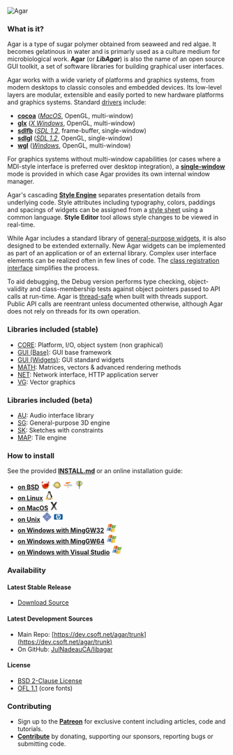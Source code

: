 ![Agar](mk/agar-logo.png)

### What is it?

Agar is a type of sugar polymer obtained from seaweed and red algae. It becomes gelatinous in water and is primarly used as a culture medium for microbiological work. **Agar** (or ***LibAgar***) is also the name of an open source GUI toolkit, a set of software libraries for building graphical user interfaces.

Agar works with a wide variety of platforms and graphics systems, from modern desktops to classic consoles and embedded devices. Its low-level layers are modular, extensible and easily ported to new hardware platforms and graphics systems. Standard [drivers](https://libagar.org/man3/AG_Driver) include:
* [**cocoa**](https://libagar.org/man3/AG_DriverCocoa) ([_MacOS_](https://en.wikipedia.org/wiki/MacOS), OpenGL, multi-window)
* [**glx**](https://libagar.org/man3/AG_DriverGLX) ([_X Windows_](https://x.org), OpenGL, multi-window)
* [**sdlfb**](https://libagar.org/man3/AG_DriverSDLFB) ([_SDL 1.2_](https://libsdl.org), frame-buffer, single-window)
* [**sdlgl**](https://libagar.org/man3/AG_DriverSDLGL) ([_SDL 1.2_](https://libsdl.org), OpenGL, single-window)
* [**wgl**](https://libagar.org/man3/AG_DriverWGL) ([_Windows_](https://en.wikipedia.org/wiki/Microsoft_Windows), OpenGL, multi-window)

For graphics systems without multi-window capabilities (or cases where a MDI-style interface is preferred over desktop integration), a [**single-window**](https://libagar.org/man3/AG_DriverSw) mode is provided in which case Agar provides its own internal window manager.

Agar's cascading [**Style Engine**](https://libagar.org/man3/AG_StyleSheet) separates presentation details from underlying code. Style attributes including typography, colors, paddings and spacings of widgets can be assigned from a [style sheet](https://dev.csoft.net/agar/trunk/gui/style.css) using a common language. **Style Editor** tool allows style changes to be viewed in real-time.

While Agar includes a standard library of [general-purpose widgets](https://libagar.org/man3/AG_Intro#AGAR-GUI:_STANDARD_WIDGETS), it is also designed to be extended externally. New Agar widgets can be implemented as part of an application or of an external library. Complex user interface elements can be realized often in few lines of code. The [class registration interface](https://libagar.org/man3/AG_Object#CLASSES) simplifies the process.

To aid debugging, the Debug version performs type checking, object-validity and class-membership tests against object pointers passed to API calls at run-time. Agar is [thread-safe](https://libagar.org/man3/AG_Threads) when built with threads support. Public API calls are reentrant unless documented otherwise, although Agar does not rely on threads for its own operation.

### Libraries included (stable)

* [CORE](https://libagar.org/man3/AG_Intro#AGAR-CORE): Platform, I/O, object system (non graphical)
* [GUI (Base)](https://libagar.org/man3/AG_Intro#AGAR-GUI:_BASE_SYSTEM): GUI base framework
* [GUI (Widgets)](https://libagar.org/man3/AG_Intro#AGAR-GUI:_STANDARD_WIDGETS): GUI standard widgets
* [MATH](https://libagar.org/man3/AG_Intro#AGAR-MATH): Matrices, vectors & advanced rendering methods
* [NET](https://libagar.org/man3/AG_Intro#AGAR-NET): Network interface, HTTP application server
* [VG](https://libagar.org/man3/AG_Intro#AGAR-VG): Vector graphics

### Libraries included (beta)

* [AU](https://libagar.org/man3/AG_Intro#AGAR-AU): Audio interface library
* [SG](https://libagar.org/man3/AG_Intro#AGAR-SG): General-purpose 3D engine
* [SK](https://libagar.org/man3/AG_Intro#AGAR-SK): Sketches with constraints
* [MAP](https://libagar.org/man3/AG_Intro#AGAR-MAP): Tile engine

### How to install

See the provided [**INSTALL.md**](INSTALL.md) or an online installation guide:
- **[on BSD](https://libagar.org/docs/inst/bsd.html)** ![](img/bsd.png)
- **[on Linux](https://libagar.org/docs/inst/linux.html)** ![](img/linux.png)
- **[on MacOS](https://libagar.org/docs/inst/osx.html)** ![](img/osx.png)
- **[on Unix](https://libagar.org/docs/inst/unix.html)** ![](img/sunhp.png)
- **[on Windows with MingGW32](https://libagar.org/docs/inst/win-mingw.html)** ![](img/win.png)
- **[on Windows with MingGW64](https://libagar.org/docs/inst/win-mingw64.html)** ![](img/win.png)
- **[on Windows with Visual Studio](https://libagar.org/docs/inst/win-vs.html)** ![](img/win.png)

### Availability

#### Latest Stable Release

* [Download Source](https://libagar.org/download.html#stable)

#### Latest Development Sources

* Main Repo: [https://dev.csoft.net/agar/trunk](https://dev.csoft.net/agar/trunk)
* On GitHub: [JulNadeauCA/libagar](https://github.com/JulNadeauCA/libagar)

#### License

* [BSD 2-Clause License](https://libagar.org/license.html)
* [OFL 1.1](https://libagar.org/license-ofl.html) (core fonts)

### Contributing

* Sign up to the [**Patreon**](https://patreon.com/libagar) for exclusive content including articles, code and tutorials.
* [**Contribute**](https://libagar.org/contribute.html) by donating, supporting our sponsors, reporting bugs or submitting code.


